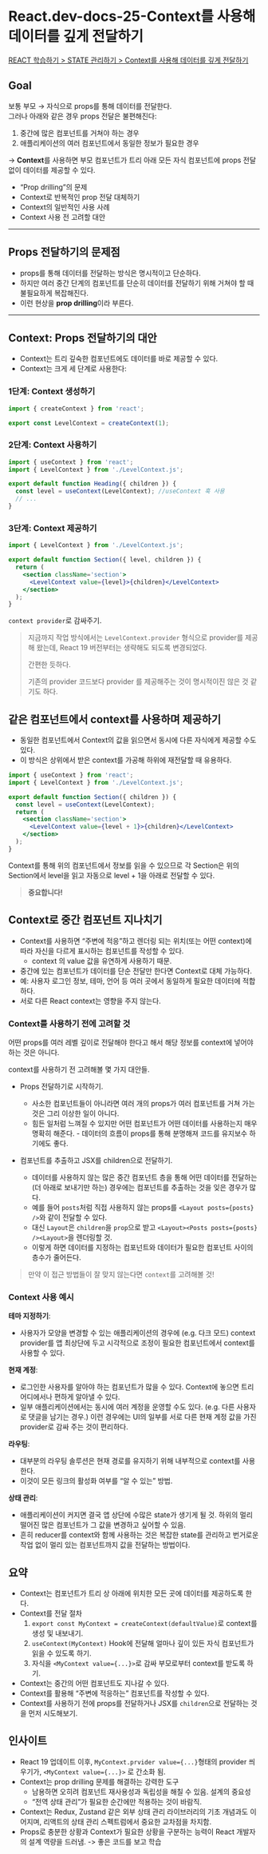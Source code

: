 # React.dev-docs-25-Context를 사용해 데이터를 깊게 전달하기

[REACT 학습하기 > STATE 관리하기 > Context를 사용해 데이터를 깊게 전달하기](https://ko.react.dev/learn/passing-data-deeply-with-context)

## Goal

보통 부모 → 자식으로 props를 통해 데이터를 전달한다.  
그러나 아래와 같은 경우 props 전달은 불편해진다:

1. 중간에 많은 컴포넌트를 거쳐야 하는 경우
2. 애플리케이션의 여러 컴포넌트에서 동일한 정보가 필요한 경우

→ **Context**를 사용하면 부모 컴포넌트가 트리 아래 모든 자식 컴포넌트에 props 전달 없이 데이터를 제공할 수 있다.

- “Prop drilling”의 문제
- Context로 반복적인 prop 전달 대체하기
- Context의 일반적인 사용 사례
- Context 사용 전 고려할 대안

---

## Props 전달하기의 문제점

- props를 통해 데이터를 전달하는 방식은 명시적이고 단순하다.
- 하지만 여러 중간 단계의 컴포넌트를 단순히 데이터를 전달하기 위해 거쳐야 할 때 불필요하게 복잡해진다.
- 이런 현상을 **prop drilling**이라 부른다.

---

## Context: Props 전달하기의 대안

- Context는 트리 깊숙한 컴포넌트에도 데이터를 바로 제공할 수 있다.
- Context는 크게 세 단계로 사용한다:

### 1단계: Context 생성하기

```jsx
import { createContext } from 'react';

export const LevelContext = createContext(1);
```

### 2단계: Context 사용하기

```jsx
import { useContext } from 'react';
import { LevelContext } from './LevelContext.js';

export default function Heading({ children }) {
  const level = useContext(LevelContext); //useContext 훅 사용
  // ...
}
```

### 3단계: Context 제공하기

```jsx
import { LevelContext } from './LevelContext.js';

export default function Section({ level, children }) {
  return (
    <section className='section'>
      <LevelContext value={level}>{children}</LevelContext>
    </section>
  );
}
```

`context provider`로 감싸주기.

> 지금까지 작업 방식에서는 `LevelContext.provider` 형식으로 provider를 제공해 왔는데, React 19 버전부터는 생략해도 되도록 변경되었다.
>
> 간편한 듯하다.
>
> 기존의 provider 코드보다 provider 를 제공해주는 것이 명시적이진 않은 것 같기도 하다.

## 같은 컴포넌트에서 context를 사용하며 제공하기

- 동일한 컴포넌트에서 Context의 값을 읽으면서 동시에 다른 자식에게 제공할 수도 있다.
- 이 방식은 상위에서 받은 context를 가공해 하위에 재전달할 때 유용하다.

```jsx
import { useContext } from 'react';
import { LevelContext } from './LevelContext.js';

export default function Section({ children }) {
  const level = useContext(LevelContext);
  return (
    <section className='section'>
      <LevelContext value={level + 1}>{children}</LevelContext>
    </section>
  );
}
```

Context를 통해 위의 컴포넌트에서 정보를 읽을 수 있으므로 각 Section은 위의 Section에서 level을 읽고 자동으로 level + 1을 아래로 전달할 수 있다.

> **중요합니다!**

## Context로 중간 컴포넌트 지나치기

- Context를 사용하면 “주변에 적응”하고 렌더링 되는 위치(또는 어떤 context)에 따라 자신을 다르게 표시하는 컴포넌트를 작성할 수 있다.
  - context 의 value 값을 유연하게 사용하기 때문.
- 중간에 있는 컴포넌트가 데이터를 단순 전달만 한다면 Context로 대체 가능하다.
- 예: 사용자 로그인 정보, 테마, 언어 등 여러 곳에서 동일하게 필요한 데이터에 적합하다.
- 서로 다른 React context는 영향을 주지 않는다.

### Context를 사용하기 전에 고려할 것

어떤 props를 여러 레벨 깊이로 전달해야 한다고 해서 해당 정보를 context에 넣어야 하는 것은 아니다.

context를 사용하기 전 고려해볼 몇 가지 대안들.

- Props 전달하기로 시작하기.

  - 사소한 컴포넌트들이 아니라면 여러 개의 props가 여러 컴포넌트를 거쳐 가는 것은 그리 이상한 일이 아니다.
  - 힘든 일처럼 느껴질 수 있지만 어떤 컴포넌트가 어떤 데이터를 사용하는지 매우 명확히 해준다. - 데이터의 흐름이 props를 통해 분명해져 코드를 유지보수 하기에도 좋다.

- 컴포넌트를 추출하고 JSX를 children으로 전달하기.
  - 데이터를 사용하지 않는 많은 중간 컴포넌트 층을 통해 어떤 데이터를 전달하는 (더 아래로 보내기만 하는) 경우에는 컴포넌트를 추출하는 것을 잊은 경우가 많다.
  - 예를 들어 `posts`처럼 직접 사용하지 않는 props를 `<Layout posts={posts} />`와 같이 전달할 수 있다.
  - 대신 `Layout`은 `children`을 `prop`으로 받고 `<Layout><Posts posts={posts} /><Layout>`을 렌더링할 것.
  - 이렇게 하면 데이터를 지정하는 컴포넌트와 데이터가 필요한 컴포넌트 사이의 층수가 줄어든다.

> 만약 이 접근 방법들이 잘 맞지 않는다면 `context`를 고려해볼 것!

### Context 사용 예시

**테마 지정하기**:

- 사용자가 모양을 변경할 수 있는 애플리케이션의 경우에 (e.g. 다크 모드) context provider를 앱 최상단에 두고 시각적으로 조정이 필요한 컴포넌트에서 context를 사용할 수 있다.

**현재 계정**:

- 로그인한 사용자를 알아야 하는 컴포넌트가 많을 수 있다. Context에 놓으면 트리 어디에서나 편하게 알아낼 수 있다.
- 일부 애플리케이션에서는 동시에 여러 계정을 운영할 수도 있다. (e.g. 다른 사용자로 댓글을 남기는 경우.) 이런 경우에는 UI의 일부를 서로 다른 현재 계정 값을 가진 provider로 감싸 주는 것이 편리하다.

**라우팅**:

- 대부분의 라우팅 솔루션은 현재 경로를 유지하기 위해 내부적으로 context를 사용한다.
- 이것이 모든 링크의 활성화 여부를 “알 수 있는” 방법.

**상태 관리**:

- 애플리케이션이 커지면 결국 앱 상단에 수많은 state가 생기게 될 것. 하위의 멀리 떨어진 많은 컴포넌트가 그 값을 변경하고 싶어할 수 있음.
- 흔히 reducer를 context와 함께 사용하는 것은 복잡한 state를 관리하고 번거로운 작업 없이 멀리 있는 컴포넌트까지 값을 전달하는 방법이다.

## 요약

- Context는 컴포넌트가 트리 상 아래에 위치한 모든 곳에 데이터를 제공하도록 한다.
- Context를 전달 절차
  1. `export const MyContext = createContext(defaultValue)`로 context를 생성 및 내보내기.
  2. `useContext(MyContext)` Hook에 전달해 얼마나 깊이 있든 자식 컴포넌트가 읽을 수 있도록 하기.
  3. 자식을 `<MyContext value={...}>`로 감싸 부모로부터 context를 받도록 하기.
- Context는 중간의 어떤 컴포넌트도 지나갈 수 있다.
- Context를 활용해 “주변에 적응하는” 컴포넌트를 작성할 수 있다.
- Context를 사용하기 전에 props를 전달하거나 JSX를 `children`으로 전달하는 것을 먼저 시도해보기.

## 인사이트

- React 19 업데이트 이후, `MyContext.prvider value={...}`형태의 provider 씌우기가, `<MyContext value={...}>` 로 간소화 됨.
- Context는 prop drilling 문제를 해결하는 강력한 도구
  - 남용하면 오히려 컴포넌트 재사용성과 독립성을 해칠 수 있음. 설계의 중요성
  - “전역 상태 관리”가 필요한 순간에만 적용하는 것이 바람직.
- Context는 Redux, Zustand 같은 외부 상태 관리 라이브러리의 기초 개념과도 이어지며, 리액트의 상태 관리 스펙트럼에서 중요한 교차점을 차지함.
- Props로 충분한 상황과 Context가 필요한 상황을 구분하는 능력이 React 개발자의 설계 역량을 드러냄. -> 좋은 코드를 보고 학습
